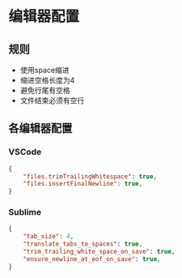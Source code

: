 # 编辑器配置

## 规则

- 使用space缩进
- 缩进空格长度为4
- 避免行尾有空格
- 文件结束必须有空行

## 各编辑器配置
### VSCode

``` json
{
    "files.trimTrailingWhitespace": true,
    "files.insertFinalNewline": true,
}
```

### Sublime

``` json
{
    "tab_size": 4,
    "translate_tabs_to_spaces": true,
    "trim_trailing_white_space_on_save": true,
    "ensure_newline_at_eof_on_save": true,
}
```
